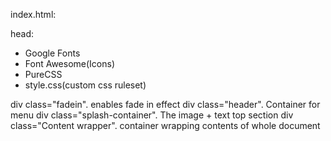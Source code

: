 index.html:

head:
- Google Fonts
- Font Awesome(Icons)
- PureCSS
- style.css(custom css ruleset)

div class="fadein". enables fade in effect
div class="header". Container for menu
div class="splash-container". The image + text top section
div class="Content wrapper". container wrapping contents of whole document